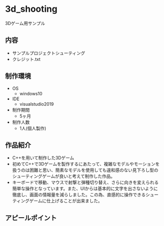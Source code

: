 # 3d_shooting
3Dゲーム用サンプル

## 内容
* サンプルプロジェクトシューティング
* クレジット.txt

## 制作環境
* OS
  * windows10
* IDE
  * visualstudio2019
* 制作期間
  * 5ヶ月
* 制作人数
  * 1人(個人製作)
## 作品紹介
* C++を用いて制作した3Dゲーム
* 初めてC++で3Dゲームを製作するにあたって、複雑なモデルやモーションを扱うのは困難と思い、簡素なモデルを使用しても違和感のない見下ろし型のシューティングゲームが良いと考えて制作した作品。
* キーボードで移動、マウスで射撃と弾種切り替え、さらに向きを変えられる簡単な操作となっています。また、UIからは基本的に文字を出さないように徹底し、画面の情報量を減らしました。この為、直感的に操作できるシューティングゲームに仕上げることが出来ました。
## アピールポイント
 
